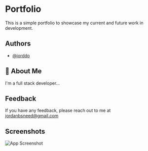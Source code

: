 # Portfolio

This is a simple portfolio to showcase my current and future work in development.

## Authors

- [@jorddo](https://github.com/jorddo)

## 🚀 About Me

I'm a full stack developer...

## Feedback

If you have any feedback, please reach out to me at jordanbsneed@gmail.com

## Screenshots

![App Screenshot](https://user-images.githubusercontent.com/94631019/148140782-0179eeba-6908-4256-b7a5-22f18d5084a4.png)
